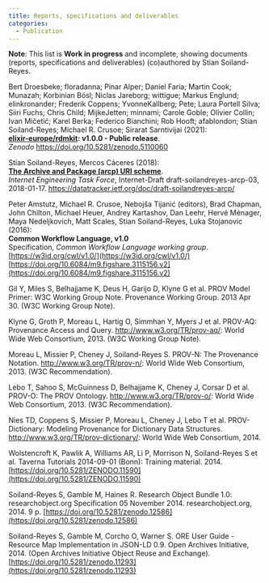 ```yaml
---
title: Reports, specifications and deliverables
categories:
  - Publication
---
```


**Note**: This list is **Work in progress** and incomplete, showing documents (reports, specifications and deliverables) (co)authored by Stian Soiland-Reyes.

Bert Droesbeke; floradanna; Pinar Alper; Daniel Faria; Martin Cook; Munazah; Korbinian Bösl; Niclas Jareborg; wittigue; Markus Englund; elinkronander; Frederik Coppens; YvonneKallberg; Pete; Laura Portell Silva; Siiri Fuchs; Chris Child; MijkeJetten; minnami; Carole Goble; Olivier Collin; Ivan Mičetić; Karel Berka; Federico Bianchini; Rob Hooft; afablondon; Stian Soiland-Reyes; Michael R. Crusoe; Sirarat Sarntivijai (2021):  
**[elixir-europe/rdmkit](https://rdmkit.elixir-europe.org/): v1.0.0 - Public release**.  
_Zenodo_
<https://doi.org/10.5281/zenodo.5110060>

Stian Soiland-Reyes, Mercos Cáceres (2018):  
[**The Archive and Package (arcp) URI scheme**](https://datatracker.ietf.org/doc/html/draft-soilandreyes-arcp-03).  
_Internet Engineering Task Force_, Internet-Draft draft-soilandreyes-arcp-03, 2018-01-17.
<https://datatracker.ietf.org/doc/draft-soilandreyes-arcp/>


Peter Amstutz, Michael R. Crusoe, Nebojša Tijanić (editors), Brad Chapman, John Chilton, Michael Heuer, Andrey Kartashov, Dan Leehr, Hervé Ménager, Maya Nedeljkovich, Matt Scales, Stian Soiland-Reyes, Luka Stojanovic (2016):  
**Common Workflow Language, v1.0**  
Specification, _Common Workflow Language working group_. 
[https://w3id.org/cwl/v1.0/](https://w3id.org/cwl/v1.0/)
[https://doi.org/10.6084/m9.figshare.3115156.v2](https://doi.org/10.6084/m9.figshare.3115156.v2)

Gil Y, Miles S, Belhajjame K, Deus H, Garijo D, Klyne G et al. PROV Model Primer: W3C Working Group Note. Provenance Working Group. 2013 Apr 30. (W3C Working Group Note).

Klyne G, Groth P, Moreau L, Hartig O, Simmhan Y, Myers J et al. PROV-AQ: Provenance Access and Query. http://www.w3.org/TR/prov-aq/: World Wide Web Consortium, 2013. (W3C Working Group Note).

Moreau L, Missier P, Cheney J, Soiland-Reyes S. PROV-N: The Provenance Notation. http://www.w3.org/TR/prov-n/: World Wide Web Consortium, 2013. (W3C Recommendation).

Lebo T, Sahoo S, McGuinness D, Belhajjame K, Cheney J, Corsar D et al. PROV-O: The PROV Ontology. http://www.w3.org/TR/prov-o/: World Wide Web Consortium, 2013. (W3C Recommendation).

Nies TD, Coppens S, Missier P, Moreau L, Cheney J, Lebo T et al. PROV-Dictionary: Modeling Provenance for Dictionary Data Structures. http://www.w3.org/TR/prov-dictionary/: World Wide Web Consortium, 2014.

Wolstencroft K, Pawlik A, Williams AR, Li P, Morrison N, Soiland-Reyes S et al. Taverna Tutorials 2014-09-01 (Bonn): Training material. 2014. [https://doi.org/10.5281/ZENODO.11590](https://doi.org/10.5281/ZENODO.11590)

Soiland-Reyes S, Gamble M, Haines R. Research Object Bundle 1.0: researchobject.org Specification 05 November 2014. researchobject.org, 2014. 9 p. [https://doi.org/10.5281/zenodo.12586](https://doi.org/10.5281/zenodo.12586)

Soiland-Reyes S, Gamble M, Corcho O, Warner S. ORE User Guide - Resource Map Implementation in JSON-LD 0.9. Open Archives Initiative, 2014. (Open Archives Initiative Object Reuse and Exchange). [https://doi.org/10.5281/zenodo.11293](https://doi.org/10.5281/zenodo.11293)
